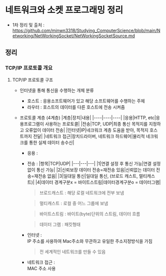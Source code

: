 # 네트워크와 소켓 프로그래밍 정리   
* 1차 정리 및 출처 : https://github.com/minwn3318/Studying_ComputerScience/blob/main/Networking/NetWorkingSocket/NetWorkingSocketSource.md

## 정리   
### TCP/IP 프로토콜 개요   
1. TCP/IP 프로토콜 구조
   * 인터넷을 통해 통신을 수행하는 개체 분류
     - 호스트 : 응용소프트웨어가 있고 해당 소프트웨어를 수행하는 주체
     - 라우터 : 호스트의 데이터를 다른 호스트에 전송 시켜줌
       
   * 프로토콜 계층 (4계층)
     |계층|장치|내용|
     |----|----|----|
     |응용|HTTP, etc|응용프로그램이 사용하는 프로토콜|
     |전송|TCP, UDP|최종 통신 목적지를 지정하고 오류없이 데이터 전송|
     |인터넷|IP|네크워크 계층 도움을 받아, 목적지 호스트까지 전달|
     |네트워크 접근|장치드라이버, 네트워크 하드웨어|물리적 네크워크를 통한 실제 데이터 송수신|

     * 응용 :
       
     * 전송 :
       |항목|TCP|UDP|
       |---|---|---|
       |1|연결 설정 후 통신 가능|연결 설정 없이 통신 가능|
       |2|신뢰보장 데이터 전송=재전송 있음|신뢰없는 데이터 전송=재전송 없음|
       |3|일대일 통신|일대일 통신, (브로드 캐스트, 멀티캐스트)|
       |4|데이터 경계구분x = 바이트스트림|데이터경계구분o = 데이터그램|
       > 브로드캐스트 : 해당 로컬 네트워크에 전부 보냄
       
       > 멀티캐스트 : 로컬 중 어느 그룹에 보냄
  
       > 바이트스트림 : 바이트(byte)단위의 스트림, 데이터 흐름
     
       > 데이터 그램 : 패킷형태 
     * 인터넷 :   
       IP 주소를 사용하여 Mac주소와 무관하고 유일한 주소지정방식을 가짐
         
       > 전 세계적인 네트워크를 만들 수 있음
     * 네트워크 접근 :   
       MAC 주소 사용
